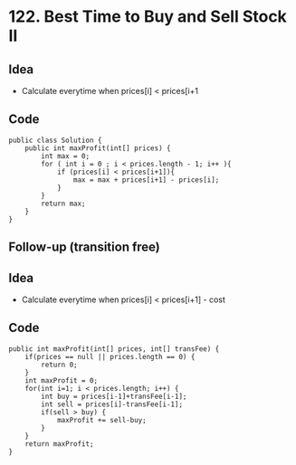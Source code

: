 # 122. Best Time to Buy and Sell Stock II
## Idea
* Calculate everytime when prices[i] < prices[i+1

## Code

```
public class Solution {
    public int maxProfit(int[] prices) {
        int max = 0;
        for ( int i = 0 ; i < prices.length - 1; i++ ){
            if (prices[i] < prices[i+1]){
                max = max + prices[i+1] - prices[i];
            }
        }
        return max;
    }
}

```

## Follow-up (transition free)
## Idea 
* Calculate everytime when prices[i] < prices[i+1] - cost 

## Code

```
public int maxProfit(int[] prices, int[] transFee) {
    if(prices == null || prices.length == 0) {
        return 0;
    }
    int maxProfit = 0;
    for(int i=1; i < prices.length; i++) {
        int buy = prices[i-1]+transFee[i-1];
        int sell = prices[i]-transFee[i-1];
        if(sell > buy) {
            maxProfit += sell-buy;
        }
    }    
    return maxProfit;
}
```